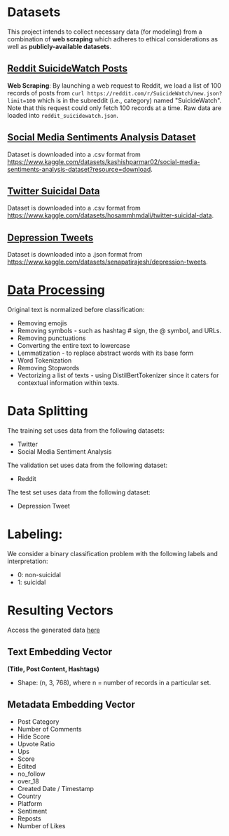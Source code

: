 # Datasets
This project intends to collect necessary data (for modeling) from a combination of **web scraping** which adheres to ethical considerations as well as **publicly-available datasets**.

## [**Reddit SuicideWatch Posts**](./Reddit_SuicideWatch/)
**Web Scraping**: By launching a web request to Reddit, we load a list of 100 records of posts from `curl https://reddit.com/r/SuicideWatch/new.json?limit=100` which is in the subreddit (i.e., category) named "SuicideWatch". Note that this request could only fetch 100 records at a time. 
Raw data are loaded into `reddit_suicidewatch.json`.

## [**Social Media Sentiments Analysis Dataset**](./Social_Media_Sentiments_Analysis_Dataset/)
Dataset is downloaded into a .csv format from <url>https://www.kaggle.com/datasets/kashishparmar02/social-media-sentiments-analysis-dataset?resource=download</url>.

## [**Twitter Suicidal Data**](./Twitter_Suicidal_Data/)
Dataset is downloaded into a .csv format from <url>https://www.kaggle.com/datasets/hosammhmdali/twitter-suicidal-data</url>.

## [**Depression Tweets**](./Depression_Tweets/)
Dataset is downloaded into a .json format from <url>https://www.kaggle.com/datasets/senapatirajesh/depression-tweets</url>.

# [**Data Processing**](data_processing.py)
Original text is normalized before classification: 
* Removing emojis
* Removing symbols - such as hashtag # sign, the @ symbol, and URLs.
* Removing punctuations
* Converting the entire text to lowercase
* Lemmatization - to replace abstract words with its base form
* Word Tokenization
* Removing Stopwords
* Vectorizing a list of texts - using DistilBertTokenizer since it caters for contextual information within texts.

# Data Splitting
The training set uses data from the following datasets:
* Twitter
* Social Media Sentiment Analysis

The validation set uses data from the following dataset:
* Reddit

The test set uses data from the following dataset:
* Depression Tweet

# Labeling:
We consider a binary classification problem with the following labels and interpretation:
* 0: non-suicidal
* 1: suicidal

# Resulting Vectors
Access the generated data [here](https://uottawa-my.sharepoint.com/personal/kmock073_uottawa_ca/_layouts/15/guestaccess.aspx?share=ElzIFCkzaRpPtgx9TcMm5TEBW_Qxcp7H2v0toRTSLcsCpg)
## Text Embedding Vector
**(Title, Post Content, Hashtags)**
* Shape: (n, 3, 768), where n = number of records in a particular set. 
## Metadata Embedding Vector
* Post Category
* Number of Comments
* Hide Score
* Upvote Ratio
* Ups
* Score
* Edited
* no_follow
* over_18
* Created Date / Timestamp
* Country
* Platform
* Sentiment
* Reposts
* Number of Likes
